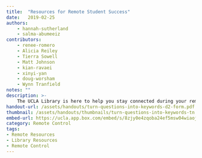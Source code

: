 ```yaml
---
title:  "Resources for Remote Student Success"
date:   2019-02-25
authors: 
    - hannah-sutherland
    - salma-abumeeiz 
contributors:
    - renee-romero
    - Alicia Reiley 
    - Tierra Sowell
    - Matt Johnson
    - kian-ravaei
    - xinyi-yan
    - doug-worsham
    - Wynn Tranfield
notes: ""
description: >-
    The UCLA Library is here to help you stay connected during your remote term. Learn how to access articles, books, and research support, as well as services, tips, and software you can utilize to stay connected to peers and the Library.
handout-url: /assets/handouts/turn-questions-into-keywords-d2-form.pdf
thumbnail: /assets/handouts/thumbnails/turn-questions-into-keywords-tn.png
embed-url: https://ucla.app.box.com/embed/s/8zjy0e4zqoba24ef5msw04wiaojhvrek?sortColumn=date&view=list
category: Remote Control
tags:
- Remote Resources
- Library Resources
- Remote Control
---
```

